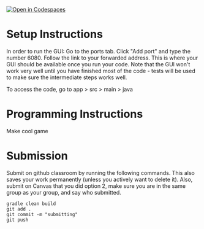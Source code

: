 [![Open in Codespaces](https://classroom.github.com/assets/launch-codespace-2972f46106e565e64193e422d61a12cf1da4916b45550586e14ef0a7c637dd04.svg)](https://classroom.github.com/open-in-codespaces?assignment_repo_id=19543436)
# Setup Instructions
In order to run the GUI:
Go to the ports tab. Click "Add port" and type the number 6080.
Follow the link to your forwarded address. This is where your GUI should be available once you run your code. Note that the GUI won't work very well until you have finished most of the code - tests will be used to make sure the intermediate steps works well. 

To access the code, go to app > src > main > java


# Programming Instructions

Make cool game

# Submission
Submit on github classroom by running the following commands. This also saves your work permanently (unless you actively want to delete it). 
Also, submit on Canvas that you did option 2, make sure you are in the same group as your group, and say who submitted.

```
gradle clean build
git add . 
git commit -m "submitting"
git push
```
